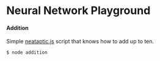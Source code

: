 # Neural Network Playground

#### Addition

Simple [neataptic.js](https://github.com/wagenaartje/neataptic) script that knows how to add up to ten. 

```
$ node addition
```
